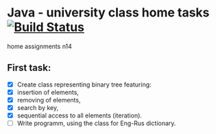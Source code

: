 # Java - university class home tasks [![Build Status](https://travis-ci.org/hrsrashid/java-class.svg?branch=master)](https://travis-ci.org/hrsrashid/java-class)

home assignments
n14

## First task:

- [x] Create class representing binary tree featuring:
- [x] insertion of elements,
- [x] removing of elements,
- [x] search by key,
- [x] sequential access to all elements (iteration).
- [ ] Write programm, using the class for Eng-Rus dictionary.
